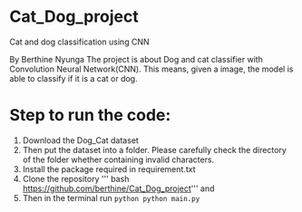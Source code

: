 # Cat_Dog_project 
Cat and dog classification using CNN

By Berthine Nyunga
The project is about  Dog and cat classifier with Convolution Neural Network(CNN). This means, given a image, the model is able to classify if it is a cat or dog.


 [image1]: ./images.main.jpg "Im2"
[image2]: ./images.main.jpeg "index"

# Step to run the code:

1. Download the Dog_Cat dataset
2. Then put the dataset into a folder. Please carefully check the directory of the folder whether containing invalid characters.
3. Install the package required in  requirement.txt
4. Clone the repository ''' bash https://github.com/berthine/Cat_Dog_project''' and 
5. Then in the terminal run ```python python main.py```



